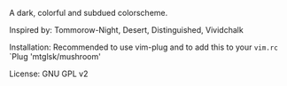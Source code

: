 A dark, colorful and subdued colorscheme.

Inspired by: Tommorow-Night, Desert, Distinguished, Vividchalk

Installation:
Recommended to use vim-plug and to add this to your `vim.rc`
`Plug 'mtglsk/mushroom'

License: GNU GPL v2
